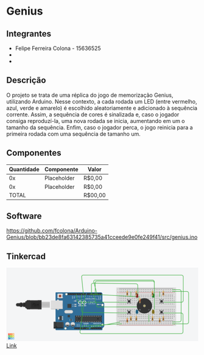 # Genius

## Integrantes
- Felipe Ferreira Colona - 15636525
- 
- 

## Descrição
O projeto se trata de uma réplica do jogo de memorização Genius, utilizando Arduino. Nesse contexto, a cada rodada um LED (entre vermelho, azul, verde e amarelo) é escolhido aleatoriamente e adicionado à sequência corrente. Assim, a sequência de cores é sinalizada e, caso o jogador consiga reproduzí-la, uma nova rodada se inicia, aumentando em um o tamanho da sequência. Enfim, caso o jogador perca, o jogo reinicia para a primeira rodada com uma sequência de tamanho um.

## Componentes
| Quantidade      | Componente              | Valor   |
| --------------- | ----------------------- | ------- |
| 0x              | Placeholder             | R$0,00  |
| 0x              | Placeholder             | R$0,00  |
| TOTAL           |                         | R$00,00 |

## Software
https://github.com/fcolona/Arduino-Genius/blob/bb23de8fa63142385735a41cceede9e0fe249f41/src/genius.ino

## Tinkercad
![Tinkercad](imgs/tinkercad.png)
[Link](#)